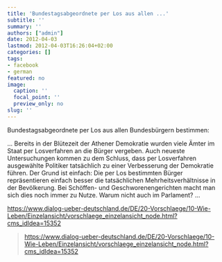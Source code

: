 ```yaml
---
title: 'Bundestagsabgeordnete per Los aus allen ...'
subtitle: ''
summary: ''
authors: ["admin"]
date: 2012-04-03
lastmod: 2012-04-03T16:26:04+02:00
categories: []
tags:
- facebook
- german
featured: no
image:
  caption: ''
  focal_point: ''
  preview_only: no
slug: ''
---
```

Bundestagsabgeordnete per Los aus allen Bundesbürgern bestimmen: 

... Bereits in der Blütezeit der Athener Demokratie wurden viele Ämter im Staat per Losverfahren an die Bürger vergeben. Auch neueste Untersuchungen kommen zu dem Schluss, dass per Losverfahren ausgewählte Politiker tatsächlich zu einer Verbesserung der Demokratie führen. Der Grund ist einfach: Die per Los bestimmten Bürger repräsentieren einfach besser die tatsächlichen Mehrheitsverhältnisse in der Bevölkerung. Bei Schöffen- und Geschworenengerichten macht man sich dies noch immer zu Nutze. Warum nicht auch im Parlament? ...

https://www.dialog-ueber-deutschland.de/DE/20-Vorschlaege/10-Wie-Leben/Einzelansicht/vorschlaege_einzelansicht_node.html?cms_idIdea=15352
> https://www.dialog-ueber-deutschland.de/DE/20-Vorschlaege/10-Wie-Leben/Einzelansicht/vorschlaege_einzelansicht_node.html?cms_idIdea=15352


